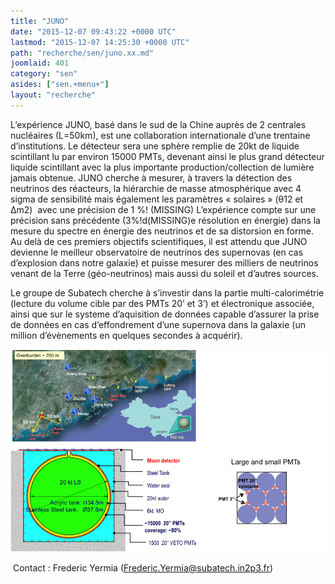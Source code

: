 ```yaml
---
title: "JUNO"
date: "2015-12-07 09:43:22 +0000 UTC"
lastmod: "2015-12-07 14:25:30 +0000 UTC"
path: "recherche/sen/juno.xx.md"
joomlaid: 401
category: "sen"
asides: ["sen.+menu+"]
layout: "recherche"
---
```

L’expérience JUNO, basé dans le sud de la Chine auprès de 2 centrales nucléaires (L=50km), est une collaboration internationale d’une trentaine d’institutions. Le détecteur sera une sphère remplie de 20kt de liquide scintillant lu par environ 15000 PMTs, devenant ainsi le plus grand détecteur liquide scintillant avec la plus importante production/collection de lumière jamais obtenue. JUNO cherche à mesurer, à travers la détection des neutrinos des réacteurs, la hiérarchie de masse atmosphérique avec 4 sigma de sensibilité mais également les paramètres « solaires » (θ12 et Δm2)  avec une précision de 1 %! (MISSING) L’expérience compte sur une précision sans précédente (3%!d(MISSING)e résolution en énergie) dans la mesure du spectre en énergie des neutrinos et de sa distorsion en forme. Au delà de ces premiers objectifs scientifiques, il est attendu que JUNO devienne le meilleur observatoire de neutrinos des supernovas (en cas d’explosion dans notre galaxie) et puisse mesurer des milliers de neutrinos venant de la Terre (géo-neutrinos) mais aussi du soleil et d’autres sources.

Le groupe de Subatech cherche à s’investir dans la partie multi-calorimétrie (lecture du volume cible par des PMTs 20’ et 3’) et électronique associée, ainsi que sur le systeme d’aquisition de données capable d’assurer la prise de données en cas d’effondrement d’une supernova dans la galaxie (un million d’évènements en quelques secondes à acquérir).

![juno](images/Juno/juno.png)

 Contact : Frederic Yermia ([Frederic.Yermia@subatech.in2p3.fr](mailto:yermia@subatech.in2p3.fr))

